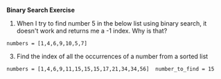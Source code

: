 
**Binary Search Exercise**

1. When I try to find number 5 in the below list using binary search, it doesn't work and returns me a -1 index. Why is that?
   
`numbers = [1,4,6,9,10,5,7]`

3. Find the index of all the occurrences of a number from a sorted list
   
`numbers = [1,4,6,9,11,15,15,15,17,21,34,34,56] 
number_to_find = 15 `
